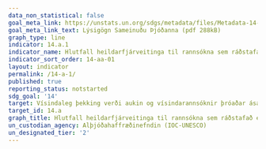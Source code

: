 ```yaml
---
data_non_statistical: false
goal_meta_link: https://unstats.un.org/sdgs/metadata/files/Metadata-14-0a-01.pdf
goal_meta_link_text: Lýsigögn Sameinuðu Þjóðanna (pdf 288kB)
graph_type: line
indicator: 14.a.1
indicator_name: Hlutfall heildarfjárveitinga til rannsókna sem ráðstafað er til rannsókna í haftækni.
indicator_sort_order: 14-aa-01
layout: indicator
permalink: /14-a-1/
published: true
reporting_status: notstarted
sdg_goal: '14'
target: Vísindaleg þekking verði aukin og vísindarannsóknir þróaðar ásamt tækniþekkingu í haffræðum, að teknu tilliti til viðmiðunarreglna Alþjóðahaffræðinefndarinnar um hvernig nýta má þekkingu í sjávarútvegi til framþróunar í þróunarlöndunum, einkum þeim sem eru smáeyríki og þeim sem eru skemmst á veg komin, í því skyni að vernda hafið og líffræðilega fjölbreytni þess.
target_id: 14.a
graph_title: Hlutfall heildarfjárveitinga til rannsókna sem ráðstafað er til rannsókna í haftækni.
un_custodian_agency: Alþjóðahaffræðinefndin (IOC-UNESCO)
un_designated_tier: '2'
---
```

